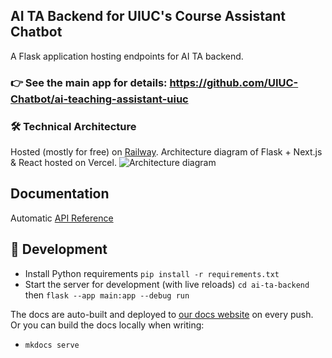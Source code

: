 ## AI TA Backend for UIUC's Course Assistant Chatbot
A Flask application hosting endpoints for AI TA backend.

### 👉 See the main app for details: https://github.com/UIUC-Chatbot/ai-teaching-assistant-uiuc

### 🛠️ Technical Architecture
Hosted (mostly for free) on [Railway](https://railway.app/).
Architecture diagram of Flask + Next.js & React hosted on Vercel. 
![Architecture diagram](https://github.com/UIUC-Chatbot/ai-ta-backend/assets/13607221/bda7b4d6-79ce-4d12-bf8f-cff9207c37af)

## Documentation
Automatic [API Reference](https://uiuc-chatbot.github.io/ai-ta-backend/reference/)

## 📣 Development

- Install Python requirements `pip install -r requirements.txt`
- Start the server for development (with live reloads) `cd ai-ta-backend` then `flask --app main:app --debug run`

The docs are auto-built and deployed to [our docs website](https://uiuc-chatbot.github.io/ai-ta-backend/) on every push. Or you can build the docs locally when writing:
- `mkdocs serve`
